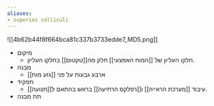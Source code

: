 ```yaml
---
aliases:
- superios colliculi
---
```

![[4b62b44f8f664bca81c337b3733edde7_MD5.png]]
- מיקום
	- חלקו העליון של [[המוח האמצעי]] חלק מה[[טקטום]] בחלקו העליון.
- מבנה
	- ארבע גבעות על פני [[גזע מוח]]
- תפקיד
	- עיבוד [[מערכת הראייה]] ו[[רפלקס הרתיעה]] בראש בהתאם ל[[תנועה]].
- תת מבנה